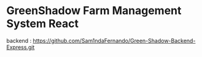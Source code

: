 # GreenShadow Farm Management System React

backend : https://github.com/Sam1ndaFernando/Green-Shadow-Backend-Express.git
